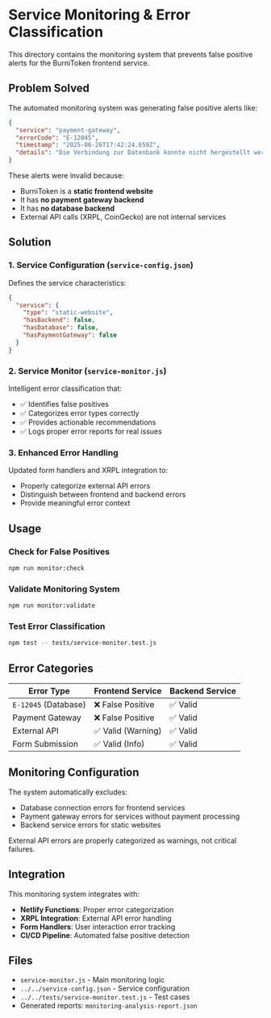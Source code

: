 # Service Monitoring & Error Classification

This directory contains the monitoring system that prevents false positive alerts for the BurniToken frontend service.

## Problem Solved

The automated monitoring system was generating false positive alerts like:

```json
{
  "service": "payment-gateway",
  "errorCode": "E-12045", 
  "timestamp": "2025-06-26T17:42:24.659Z",
  "details": "Die Verbindung zur Datenbank konnte nicht hergestellt werden."
}
```

These alerts were invalid because:
- BurniToken is a **static frontend website**
- It has **no payment gateway backend**
- It has **no database backend**
- External API calls (XRPL, CoinGecko) are not internal services

## Solution

### 1. Service Configuration (`service-config.json`)

Defines the service characteristics:
```json
{
  "service": {
    "type": "static-website",
    "hasBackend": false,
    "hasDatabase": false,
    "hasPaymentGateway": false
  }
}
```

### 2. Service Monitor (`service-monitor.js`)

Intelligent error classification that:
- ✅ Identifies false positives
- ✅ Categorizes error types correctly  
- ✅ Provides actionable recommendations
- ✅ Logs proper error reports for real issues

### 3. Enhanced Error Handling

Updated form handlers and XRPL integration to:
- Properly categorize external API errors
- Distinguish between frontend and backend errors
- Provide meaningful error context

## Usage

### Check for False Positives
```bash
npm run monitor:check
```

### Validate Monitoring System
```bash
npm run monitor:validate
```

### Test Error Classification
```bash
npm test -- tests/service-monitor.test.js
```

## Error Categories

| Error Type | Frontend Service | Backend Service |
|------------|------------------|------------------|
| `E-12045` (Database) | ❌ False Positive | ✅ Valid |
| Payment Gateway | ❌ False Positive | ✅ Valid |
| External API | ✅ Valid (Warning) | ✅ Valid |
| Form Submission | ✅ Valid (Info) | ✅ Valid |

## Monitoring Configuration

The system automatically excludes:
- Database connection errors for frontend services
- Payment gateway errors for services without payment processing
- Backend service errors for static websites

External API errors are properly categorized as warnings, not critical failures.

## Integration

This monitoring system integrates with:
- **Netlify Functions**: Proper error categorization
- **XRPL Integration**: External API error handling
- **Form Handlers**: User interaction error tracking
- **CI/CD Pipeline**: Automated false positive detection

## Files

- `service-monitor.js` - Main monitoring logic
- `../../service-config.json` - Service configuration
- `../../tests/service-monitor.test.js` - Test cases
- Generated reports: `monitoring-analysis-report.json`